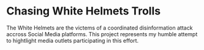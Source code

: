 # Chasing White Helmets Trolls

The White Helmets are the victems of a coordinated disinformation attack accross Social Media platforms. 
This project represents my humble attempt to hightlight media outlets participating in this effort. 
